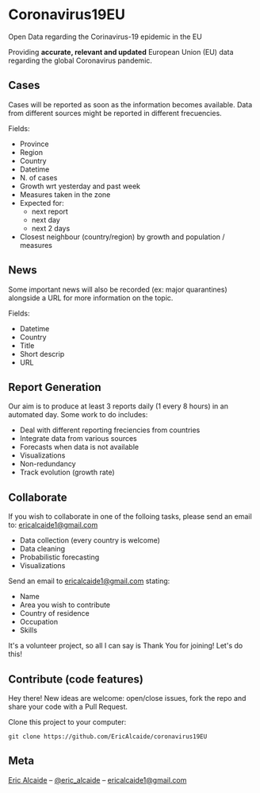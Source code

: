 # Coronavirus19EU
Open Data regarding the Corinavirus-19 epidemic in the EU

Providing **accurate, relevant and updated** European Union (EU) data regarding the global Coronavirus pandemic.

## Cases
Cases will be reported as soon as the information becomes available. Data from different sources might be reported in different frecuencies.

Fields: 
* Province
* Region
* Country
* Datetime
* N. of cases
* Growth wrt yesterday and past week
* Measures taken in the zone
* Expected for:
	* next report
	* next day
	* next 2 days
* Closest neighbour (country/region) by growth and population / measures


## News
Some important news will also be recorded (ex: major quarantines) alongside a URL for more information on the topic.

Fields:
* Datetime
* Country
* Title
* Short descrip
* URL


## Report Generation
Our aim is to produce at least 3 reports daily (1 every 8 hours) in an automated day. Some work to do includes: 
* Deal with different reporting freciencies from countries
* Integrate data from various sources
* Forecasts when data is not available
* Visualizations
* Non-redundancy
* Track evolution (growth rate)


## Collaborate
If you wish to collaborate in one of the folloing tasks, please send an email to: ericalcaide1@gmail.com
* Data collection (every country is welcome)
* Data cleaning
* Probabilistic forecasting
* Visualizations

Send an email to ericalcaide1@gmail.com stating: 
* Name
* Area you wish to contribute
* Country of residence
* Occupation
* Skills

It's a volunteer project, so all I can say is Thank You for joining! Let's do this!


## Contribute (code features)
Hey there! New ideas are welcome: open/close issues, fork the repo and share your code with a Pull Request.

Clone this project to your computer:

`git clone https://github.com/EricAlcaide/coronavirus19EU`


## Meta
[Eric Alcaide](EricAlcaide) – [@eric_alcaide](https://twitter.com/eric_alcaide) – ericalcaide1@gmail.com